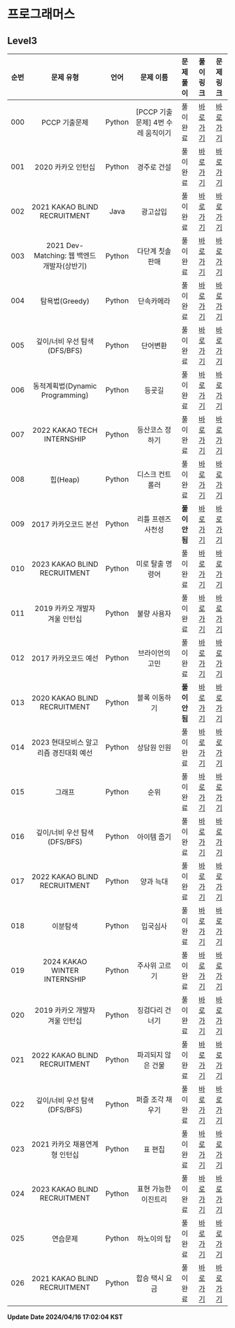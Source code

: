 # 프로그래머스

## Level3

| 순번 | 문제 유형 | 언어 | 문제 이름 | 문제 풀이 | 풀이 링크 | 문제 링크 |
| :--: |:--: |:--: |:--: |:--: |:--: |:--: |
|000|PCCP 기출문제|Python|[PCCP 기출문제] 4번 수레 움직이기|풀이완료|[바로가기](https://github.com/westreed/ProgrammersAlgorithm/blob/main/Programmers/Level3/%5BPCCP%20%EA%B8%B0%EC%B6%9C%EB%AC%B8%EC%A0%9C%5D%204%EB%B2%88%20%EC%88%98%EB%A0%88%20%EC%9B%80%EC%A7%81%EC%9D%B4%EA%B8%B0.py)|[바로가기](https://school.programmers.co.kr/learn/courses/30/lessons/250134)|
|001|2020 카카오 인턴십|Python|경주로 건설|풀이완료|[바로가기](https://github.com/westreed/ProgrammersAlgorithm/blob/main/Programmers/Level3/%EA%B2%BD%EC%A3%BC%EB%A1%9C%20%EA%B1%B4%EC%84%A4.py)|[바로가기](https://school.programmers.co.kr/learn/courses/30/lessons/67259)|
|002|2021 KAKAO BLIND RECRUITMENT|Java|광고삽입|풀이완료|[바로가기](https://github.com/westreed/ProgrammersAlgorithm/blob/main/Programmers/Level3/%EA%B4%91%EA%B3%A0%EC%82%BD%EC%9E%85.java)|[바로가기](https://school.programmers.co.kr/learn/courses/30/lessons/72414)|
|003|2021 Dev-Matching: 웹 백엔드 개발자(상반기)|Python|다단계 칫솔 판매|풀이완료|[바로가기](https://github.com/westreed/ProgrammersAlgorithm/blob/main/Programmers/Level3/%EB%8B%A4%EB%8B%A8%EA%B3%84%20%EC%B9%AB%EC%86%94%20%ED%8C%90%EB%A7%A4.py)|[바로가기](https://school.programmers.co.kr/learn/courses/30/lessons/77486)|
|004|탐욕법(Greedy)|Python|단속카메라|풀이완료|[바로가기](https://github.com/westreed/ProgrammersAlgorithm/blob/main/Programmers/Level3/%EB%8B%A8%EC%86%8D%EC%B9%B4%EB%A9%94%EB%9D%BC.py)|[바로가기](https://school.programmers.co.kr/learn/courses/30/lessons/42884)|
|005|깊이/너비 우선 탐색(DFS/BFS)|Python|단어변환|풀이완료|[바로가기](https://github.com/westreed/ProgrammersAlgorithm/blob/main/Programmers/Level3/%EB%8B%A8%EC%96%B4%EB%B3%80%ED%99%98.py)|[바로가기](https://programmers.co.kr/learn/courses/30/lessons/43163)|
|006|동적계획법(Dynamic Programming)|Python|등굣길|풀이완료|[바로가기](https://github.com/westreed/ProgrammersAlgorithm/blob/main/Programmers/Level3/%EB%93%B1%EA%B5%A3%EA%B8%B8.py)|[바로가기](https://programmers.co.kr/learn/courses/30/lessons/42898)|
|007|2022 KAKAO TECH INTERNSHIP|Python|등산코스 정하기|풀이완료|[바로가기](https://github.com/westreed/ProgrammersAlgorithm/blob/main/Programmers/Level3/%EB%93%B1%EC%82%B0%EC%BD%94%EC%8A%A4%20%EC%A0%95%ED%95%98%EA%B8%B0.py)|[바로가기](https://school.programmers.co.kr/learn/courses/30/lessons/118669)|
|008|힙(Heap)|Python|디스크 컨트롤러|풀이완료|[바로가기](https://github.com/westreed/ProgrammersAlgorithm/blob/main/Programmers/Level3/%EB%94%94%EC%8A%A4%ED%81%AC%20%EC%BB%A8%ED%8A%B8%EB%A1%A4%EB%9F%AC.py)|[바로가기](https://programmers.co.kr/learn/courses/30/lessons/42627)|
|009|2017 카카오코드 본선|Python|리틀 프렌즈 사천성|**풀이안됨**|[바로가기](https://github.com/westreed/ProgrammersAlgorithm/blob/main/Programmers/Level3/%EB%A6%AC%ED%8B%80%20%ED%94%84%EB%A0%8C%EC%A6%88%20%EC%82%AC%EC%B2%9C%EC%84%B1%20X.py)|[바로가기](https://programmers.co.kr/learn/courses/30/lessons/1836)|
|010|2023 KAKAO BLIND RECRUITMENT|Python|미로 탈출 명령어|풀이완료|[바로가기](https://github.com/westreed/ProgrammersAlgorithm/blob/main/Programmers/Level3/%EB%AF%B8%EB%A1%9C%20%ED%83%88%EC%B6%9C%20%EB%AA%85%EB%A0%B9%EC%96%B4.py)|[바로가기](https://school.programmers.co.kr/learn/courses/30/lessons/150365)|
|011|2019 카카오 개발자 겨울 인턴십|Python|불량 사용자|풀이완료|[바로가기](https://github.com/westreed/ProgrammersAlgorithm/blob/main/Programmers/Level3/%EB%B6%88%EB%9F%89%20%EC%82%AC%EC%9A%A9%EC%9E%90.py)|[바로가기](https://programmers.co.kr/learn/courses/30/lessons/64064)|
|012|2017 카카오코드 예선|Python|브라이언의 고민|풀이완료|[바로가기](https://github.com/westreed/ProgrammersAlgorithm/blob/main/Programmers/Level3/%EB%B8%8C%EB%9D%BC%EC%9D%B4%EC%96%B8%EC%9D%98%20%EA%B3%A0%EB%AF%BC.py)|[바로가기](https://programmers.co.kr/learn/courses/30/lessons/1830)|
|013|2020 KAKAO BLIND RECRUITMENT|Python|블록 이동하기|**풀이안됨**|[바로가기](https://github.com/westreed/ProgrammersAlgorithm/blob/main/Programmers/Level3/%EB%B8%94%EB%A1%9D%20%EC%9D%B4%EB%8F%99%ED%95%98%EA%B8%B0%20X.py)|[바로가기](https://programmers.co.kr/learn/courses/30/lessons/60063)|
|014|2023 현대모비스 알고리즘 경진대회 예선|Python|상담원 인원|풀이완료|[바로가기](https://github.com/westreed/ProgrammersAlgorithm/blob/main/Programmers/Level3/%EC%83%81%EB%8B%B4%EC%9B%90%20%EC%9D%B8%EC%9B%90.py)|[바로가기](https://school.programmers.co.kr/learn/courses/30/lessons/214288)|
|015|그래프|Python|순위|풀이완료|[바로가기](https://github.com/westreed/ProgrammersAlgorithm/blob/main/Programmers/Level3/%EC%88%9C%EC%9C%84.py)|[바로가기](https://programmers.co.kr/learn/courses/30/lessons/49191)|
|016|깊이/너비 우선 탐색(DFS/BFS)|Python|아이템 줍기|풀이완료|[바로가기](https://github.com/westreed/ProgrammersAlgorithm/blob/main/Programmers/Level3/%EC%95%84%EC%9D%B4%ED%85%9C%20%EC%A4%8D%EA%B8%B0.py)|[바로가기](https://school.programmers.co.kr/learn/courses/30/lessons/87694)|
|017|2022 KAKAO BLIND RECRUITMENT|Python|양과 늑대|풀이완료|[바로가기](https://github.com/westreed/ProgrammersAlgorithm/blob/main/Programmers/Level3/%EC%96%91%EA%B3%BC%20%EB%8A%91%EB%8C%80.py)|[바로가기](https://school.programmers.co.kr/learn/courses/30/lessons/92343)|
|018|이분탐색|Python|입국심사|풀이완료|[바로가기](https://github.com/westreed/ProgrammersAlgorithm/blob/main/Programmers/Level3/%EC%9E%85%EA%B5%AD%EC%8B%AC%EC%82%AC.py)|[바로가기](https://programmers.co.kr/learn/courses/30/lessons/43238)|
|019|2024 KAKAO WINTER INTERNSHIP|Python|주사위 고르기|풀이완료|[바로가기](https://github.com/westreed/ProgrammersAlgorithm/blob/main/Programmers/Level3/%EC%A3%BC%EC%82%AC%EC%9C%84%20%EA%B3%A0%EB%A5%B4%EA%B8%B0.py)|[바로가기](https://school.programmers.co.kr/learn/courses/30/lessons/258709)|
|020|2019 카카오 개발자 겨울 인턴십|Python|징검다리 건너기|풀이완료|[바로가기](https://github.com/westreed/ProgrammersAlgorithm/blob/main/Programmers/Level3/%EC%A7%95%EA%B2%80%EB%8B%A4%EB%A6%AC%20%EA%B1%B4%EB%84%88%EA%B8%B0.py)|[바로가기](https://school.programmers.co.kr/learn/courses/30/lessons/64062)|
|021|2022 KAKAO BLIND RECRUITMENT|Python|파괴되지 않은 건물|풀이완료|[바로가기](https://github.com/westreed/ProgrammersAlgorithm/blob/main/Programmers/Level3/%ED%8C%8C%EA%B4%B4%EB%90%98%EC%A7%80%20%EC%95%8A%EC%9D%80%20%EA%B1%B4%EB%AC%BC.py)|[바로가기](https://school.programmers.co.kr/learn/courses/30/lessons/92344)|
|022|깊이/너비 우선 탐색(DFS/BFS)|Python|퍼즐 조각 채우기|풀이완료|[바로가기](https://github.com/westreed/ProgrammersAlgorithm/blob/main/Programmers/Level3/%ED%8D%BC%EC%A6%90%20%EC%A1%B0%EA%B0%81%20%EC%B1%84%EC%9A%B0%EA%B8%B0.py)|[바로가기](https://school.programmers.co.kr/learn/courses/30/lessons/84021)|
|023|2021 카카오 채용연계형 인턴십|Python|표 편집|풀이완료|[바로가기](https://github.com/westreed/ProgrammersAlgorithm/blob/main/Programmers/Level3/%ED%91%9C%20%ED%8E%B8%EC%A7%91.py)|[바로가기](https://programmers.co.kr/learn/courses/30/lessons/81303)|
|024|2023 KAKAO BLIND RECRUITMENT|Python|표현 가능한 이진트리|풀이완료|[바로가기](https://github.com/westreed/ProgrammersAlgorithm/blob/main/Programmers/Level3/%ED%91%9C%ED%98%84%20%EA%B0%80%EB%8A%A5%ED%95%9C%20%EC%9D%B4%EC%A7%84%ED%8A%B8%EB%A6%AC.py)|[바로가기](https://school.programmers.co.kr/learn/courses/30/lessons/150367)|
|025|연습문제|Python|하노이의 탑|풀이완료|[바로가기](https://github.com/westreed/ProgrammersAlgorithm/blob/main/Programmers/Level3/%ED%95%98%EB%85%B8%EC%9D%B4%EC%9D%98%20%ED%83%91.py)|[바로가기](https://programmers.co.kr/learn/courses/30/lessons/12946)|
|026|2021 KAKAO BLIND RECRUITMENT|Python|합승 택시 요금|풀이완료|[바로가기](https://github.com/westreed/ProgrammersAlgorithm/blob/main/Programmers/Level3/%ED%95%A9%EC%8A%B9%20%ED%83%9D%EC%8B%9C%20%EC%9A%94%EA%B8%88.py)|[바로가기](https://school.programmers.co.kr/learn/courses/30/lessons/72413)|


**Update Date 2024/04/16 17:02:04 KST**